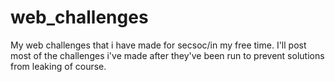 # web_challenges
My web challenges that i have made for secsoc/in my free time. I'll post most of the challenges i've made after they've been run to prevent solutions from leaking of course.
